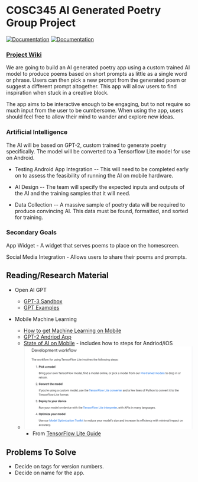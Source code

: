 # COSC345 AI Generated Poetry Group Project
[![Documentation](https://github.com/jordankettles/345-group-project/actions/workflows/documentation.yml/badge.svg)](https://github.com/jordankettles/345-group-project/actions/workflows/documentation.yml)
[![Documentation](https://github.com/jordankettles/345-group-project/actions/workflows/android.yml/badge.svg)](https://github.com/jordankettles/345-group-project/actions/workflows/android.yml)
### [Project Wiki](https://github.com/jordankettles/345-group-project/wiki/)
We are going to build an AI generated poetry app using a custom trained AI model to produce poems based on short prompts as little as a single word or phrase. Users can then pick a new prompt from the generated poem or suggest a different prompt altogether. This app will allow users to find inspiration when stuck in a creative block.

The app aims to be interactive enough to be engaging, but to not require so much input from the user to be cumbersome. When using the app, users should feel free to allow their mind to wander and explore new ideas. 

### Artificial Intelligence
The AI will be based on GPT-2, custom trained to generate poetry specifically. The model will be converted to a Tensorflow Lite model for use on Android.

- Testing Android App Integration -- This will need to be completed early on to assess the feasibility of running the AI on mobile hardware. 

- AI Design -- The team will specify the expected inputs and outputs of the AI and the training samples that it will need. 

- Data Collection -- A massive sample of poetry data will be required to produce convincing AI. This data must be found, formatted, and sorted for training. 

### Secondary Goals
App Widget - A widget that serves poems to place on the homescreen. 

Social Media Integration - Allows users to share their poems and prompts. 

## Reading/Research Material
- Open AI GPT
  - [GPT-3 Sandbox](https://github.com/shreyashankar/gpt3-sandbox)
  - [GPT Examples](https://gpt3examples.com/#examples)

- Mobile Machine Learning
  - [How to get Machine Learning on Mobile](https://blog.vsoftconsulting.com/blog/-how-to-get-machine-learning-abilities-on-mobile-apps)
  - [GPT-2 Andriod App](https://towardsdatascience.com/on-device-machine-learning-text-generation-on-android-6ad940c00911)
  - [State of AI on Mobile](https://blog.vsoftconsulting.com/blog/state-of-ai-on-android-and-ios) - includes how to steps for Andriod/iOS
  - ![Screenshot](tensorflow.PNG)
    - From [TensorFlow Lite Guide](https://www.tensorflow.org/lite/guide)


## Problems To Solve
- Decide on tags for version numbers.
- Decide on name for the app.
